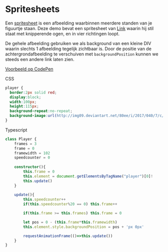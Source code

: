 # Spritesheets

Een [spritesheet](https://goo.gl/images/DAGCxu) is een afbeelding waarbinnen meerdere standen van je figuurtje staan.
Deze demo bevat een spritesheet van [Link](http://img09.deviantart.net/80ee/i/2017/040/7/c/link_sprite_sheet_by_tiozacdasgalaxias-dayh0s6.png) waarin hij stil staat met knipperende ogen, en in vier richtingen loopt.

De gehele afbeelding gebruiken we als background van een kleine DIV waarin slechts 1 afbeelding tegelijk zichtbaar is. Door de positie van de achtergrondafbeelding te verschuiven met `backgroundPosition` kunnen we steeds een andere link laten zien.

[Voorbeeld op CodePen](https://codepen.io/eerk/pen/ERYoZp?editors=0111)

CSS

```css
player {
  border:2px solid red;
  display:block;
  width:100px;
  height:115px;
  background-repeat:no-repeat;
  background-image:url(http://img09.deviantart.net/80ee/i/2017/040/7/c/link_sprite_sheet_by_tiozacdasgalaxias-dayh0s6.png);
}
```

Typescript

```typescript
class Player {
    frames = 3
    frame = 0
    framewidth = 102
    speedcounter = 0
    
    constructor(){
        this.frame = 0
        this.element = document.getElementsByTagName("player")[0]!
        this.update()
    }
    
    update(){
        this.speedcounter++
        if(this.speedcounter%20 == 0) this.frame++

        if(this.frame >= this.frames) this.frame = 0

        let pos = 0 - (this.frame*this.framewidth)
        this.element.style.backgroundPosition = pos + 'px 0px'

        requestAnimationFrame(()=>this.update())
    }
}
```
